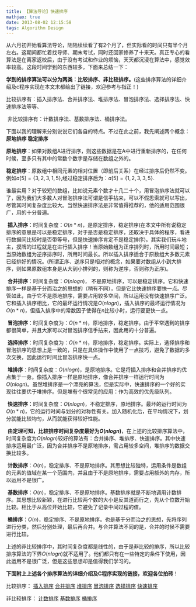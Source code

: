 ```yaml
---
title: 【算法导论】快速排序
mathjax: true
date: 2013-08-02 12:15:58
tags: Algorithm Design
---
```




​    从六月初开始看算法导论，陆陆续续看了有2个月了，但实际看的时间只有半个月左右。这期间都忙着找导师、期末考试，同时还回家修养了十来天。真正专心的看算法是在离家返校后，由于没有考试和作业的烦恼，天天都沉浸在算法中，感觉效率较高。这段时间学到的东西较多，下面来总结一下：

<!--more-->

​    **学到的排序算法可以分为两类：比较排序、非比较排序。**(这些排序算法的详细介绍及c程序实现在本文末都给出了链接，欢迎参考与指正！)

​    比较排序有：插入排序法、合并排序法、堆排序法、冒泡排序法、选择排序法、快速排序法等等、

​    非比较排序有：计数排序法、基数排序法、桶排序法。

​    下面以我的理解来分别说说它们各自的特点。不过在此之前，我先阐述两个概念： **原地排序  稳定排序**



​    **原地排序**：如果对数组A进行排序，则这些数据是在A中进行重新排序的，在任何时候，至多只有其中的常数个数字是存储在数组之外的。

​    **稳定排序**：原数组中相同元素的相对位置（即前后关系）在经过排序后仍然不变。例如$a[5]=\{3,2,3,1,5\}$,经过稳定排序后为：$a[5]=\{1,2,3,3,5\}$.

​    谁最实用？对于较短的数组，比如说元素个数才十几二十个，用冒泡排序法就可以了，因为我们大多数人对冒泡排序法可谓是信手拈来，可以不假思索就可以写出，尽管其时间复杂度比较大。当然快速排序法是非常值得推荐的，他的适用范围很广，用的十分普遍。

​    **插入排序**：时间复杂度：$O(n*n)$，是原定排序，稳定排序(在本文中所有说稳定排序的意思是可以是稳定排序，对于是否是稳定排序，还取决于具体的程序，看进行数据间比较时是否带等号，但是快速排序肯定不是稳定排序)。其实我们玩斗地主，摸牌的过程就是在进行插入排序！当原始数组为正序排列时，所用时间最短；当原始数组为逆序排序时，所用时间最长。所以插入排序适合于原数组大多数元素已经排好的情况。(所谓正序、逆序只是相对的概念，如果要对数组从小到大排序，则如果原数组本身是从大到小排列的，则称为逆序，否则称为正序)。

​    **合并排序**：时间复杂度：$O(nlogn)$， 不是原地排序，可以是稳定排序。它和快速排序一样是基于分而治之的思想的（稍有不同），但是它比快速排序要快一点。尽管如此，由于它不是原地排序，需要占用较多空间，所以运用没有快速排序广泛。它和插入排序相比，它的最坏运行情况是$O(nlogn)$，插入排序的最坏运行情况为$O(n*n)$，但插入排序中的常数因子使得在$n$比较小时，运行要更快一点。

​    **冒泡排序**：时间复杂度为：$O(n*n)$，原地排序，稳定排序。由于平常遇到的排序都很简单，并且大家可以对冒泡排序信手拈来，因此用的十分普遍。

​    **选择排序**：时间复杂度为：$O(n*n)$，原地排序，稳定排序。实际上，选择排序和冒泡排序的思想上是一致的，只是在具体操作中使用了一点技巧，避免了数据的多次交换，因此运行时间比冒泡排序快一点。

​    **堆排序**：时间复杂度：$O(nlogn)$，是原地排序。它是将插入排序和合并排序的优点集于一身。像插入排序一样是原地排序，像合并排序一样运行时间为$O(nlogn)$。虽然堆排序是一个漂亮的算法，但是实际中，快速排序的一个好的实现往往要优于堆排序。但是堆有个很常见的应用：作为高效的优先级队列。

​    **快速排序**：时间复杂度：$O(nlogn)$，不稳定排序，原地排序。最坏的运行时间为$O(n*n)$，它的运行时间与划分的对称性有关。加入随机化后，在平均情况下，划分就能比较均匀，从而就能获得较好性能。

​    **由定理可知，比较排序时间复杂度最好为$O(nlogn)$**，在上述的比较排序算法中，时间复杂度为$O(nlogn)$较好的算法有：合并排序、堆排序、快速排序。其中快速排序运用最广泛，因为合并排序不是原地排序，需占用较多空间，堆排序的数据交换比较多。

​    **计数排序**：$O(n)$，稳定排序、不是原地排序。其思想比较独特，运用条件是数组的元素的值域在某一个范围内，并且由于不是原地排序，需要占用额外的内存，所以运用不是很广。

​    **基数排序**：$O(n)$，稳定排序、不是原地排序。基数排序就是不断地调用计数排序。其思想比较新颖，在进行比较两个数的大小是反其道而行之，先从个位数开始比较。相比于从高位开始比较，它避免了记录中间过程的值。

​    **桶排序**：$O(n)$，稳定排序、不是原地排序。也是基于分而治之的思想，先将序列进行分类，然后分别处理，最后再合并。与合并算法不同的是，合并的时候不需要进行比较。

​    上述的非比较排序中，其时间复杂度都是线性的，由于是非比较的排序，所以比较排序算法的下界$O(nlogn)$就不适用了。他们都只有在一些特定的条件下使用，因此运用不是很广泛，但是这些思想却是值得我们学习的。

**下面附上上述各个排序算法的详细介绍及C程序实现的链接，欢迎各位拍砖**！

  比较排序：  [插入排序](http://blog.csdn.net/tengweitw/article/details/9006943)  [合并排序](http://blog.csdn.net/tengweitw/article/details/9056485)  [堆排序](http://blog.csdn.net/tengweitw/article/details/9152899) [冒泡排序](http://blog.csdn.net/tengweitw/article/details/9707525) [选择排序](http://blog.csdn.net/tengweitw/article/details/9707801) [快速排序](http://blog.csdn.net/tengweitw/article/details/9627659)

非比较排序：  [计数排序](http://blog.csdn.net/tengweitw/article/details/9629567)  [基数排序](http://blog.csdn.net/tengweitw/article/details/9670303)  [桶排序](http://blog.csdn.net/tengweitw/article/details/9713333)





